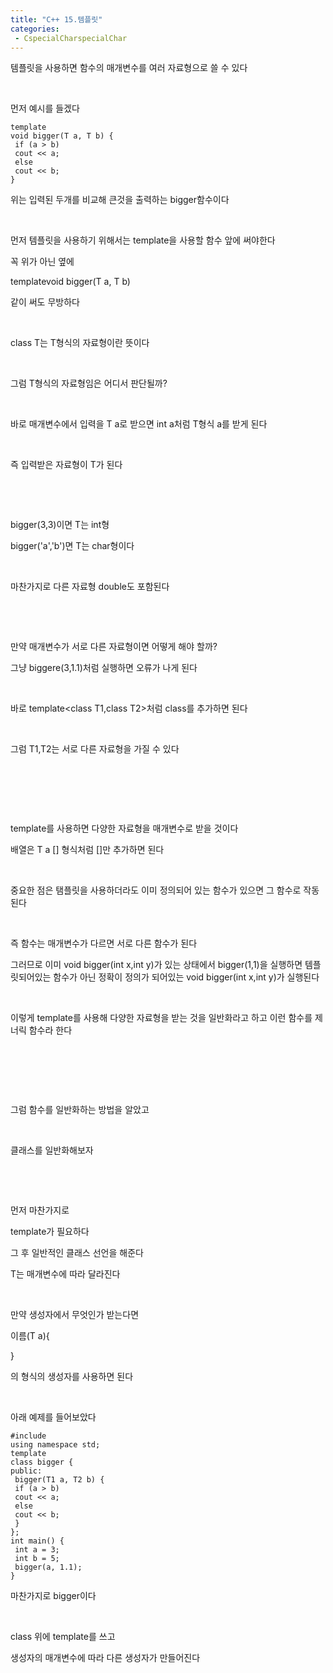 ```yaml
---
title: "C++ 15.템플릿"
categories:
 - CspecialCharspecialChar
---
```








템플릿을 사용하면 함수의 매개변수를 여러 자료형으로 쓸 수 있다

​

먼저 예시를 들겠다




 




```
template
void bigger(T a, T b) {
 if (a > b)
 cout << a;
 else
 cout << b;
}
```





 


위는 입력된 두개를 비교해 큰것을 출력하는 bigger함수이다

​

먼저 템플릿을 사용하기 위해서는 template을 사용할 함수 앞에 써야한다

꼭 위가 아닌 옆에

template<class T>void bigger(T a, T b)

같이 써도 무방하다

​

class T는 T형식의 자료형이란 뜻이다

​

그럼 T형식의 자료형임은 어디서 판단될까?

 

​

바로 매개변수에서 입력을 T a로 받으면 int a처럼 T형식 a를 받게 된다

​

즉 입력받은 자료형이 T가 된다

​

​

bigger(3,3)이면 T는 int형

bigger('a','b')면 T는 char형이다

​

마찬가지로 다른 자료형 double도 포함된다

​

​

만약 매개변수가 서로 다른 자료형이면 어떻게 해야 할까?

그냥 biggere(3,1.1)처럼 실행하면 오류가 나게 된다

​

바로 template<class T1,class T2>처럼 class를 추가하면 된다

​

그럼 T1,T2는 서로 다른 자료형을 가질 수 있다

​

​

​

template를 사용하면 다양한 자료형을 매개변수로 받을 것이다

배열은 T a [] 형식처럼 []만 추가하면 된다

​

중요한 점은 탬플릿을 사용하더라도 이미 정의되어 있는 함수가 있으면 그 함수로 작동된다

​

즉 함수는 매개변수가 다르면 서로 다른 함수가 된다

그러므로 이미 void bigger(int x,int y)가 있는 상태에서 bigger(1,1)을 실행하면 템플릿되어있는 함수가 아닌 정확이 정의가 되어있는 void bigger(int x,int y)가 실행된다

​

이렇게 template를 사용해 다양한 자료형을 받는 것을 일반화라고 하고 이런 함수를 제너릭 함수라 한다

​

​

​

그럼 함수를 일반화하는 방법을 알았고

​

클래스를 일반화해보자

​

​

먼저 마찬가지로

template<class T>가 필요하다

그 후 일반적인 클래스 선언을 해준다

T는 매개변수에 따라 달라진다

​

만약 생성자에서 무엇인가 받는다면

이름(T a){

}

의 형식의 생성자를 사용하면 된다

​

아래 예제를 들어보았다




 




```
#include
using namespace std;
template
class bigger {
public:
 bigger(T1 a, T2 b) {
 if (a > b)
 cout << a;
 else
 cout << b;
 }
};
int main() {
 int a = 3;
 int b = 5;
 bigger(a, 1.1);
}
```





 


마찬가지로 bigger이다

​

class 위에 template를 쓰고 

생성자의 매개변수에 따라 다른 생성자가 만들어진다

​

​

​

​

​

​




 

